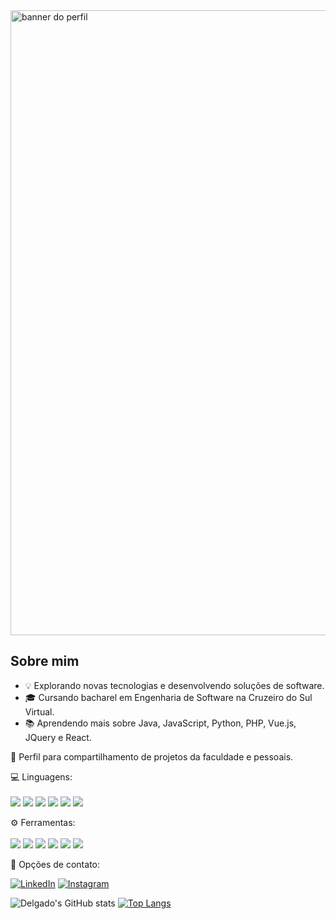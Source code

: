 <img src="https://media.discordapp.net/attachments/740660231268466701/1313634002267275324/Banner_perfil_GitHub.png?ex=6750d880&is=674f8700&hm=c03b1fbc629f74646f79df85f8702947df2840eb8ac976dc2de0f4513574d870&=&format=webp&quality=lossless&width=1440&height=407" alt="banner do perfil" min-width="1000px" max-width="1000px" width="1000px" align="down">

## Sobre mim

- 💡 Explorando novas tecnologias e desenvolvendo soluções de software.
- 🎓 Cursando bacharel em Engenharia de Software na Cruzeiro do Sul Virtual.
- 📚 Aprendendo mais sobre Java, JavaScript, Python, PHP, Vue.js, JQuery e React.

<p align="left"> 
 🚀 Perfil para compartilhamento de projetos da faculdade e pessoais.
</p>

<p align="left">
 💻 Linguagens: 
  <br>
  <br>
  <img src=https://img.shields.io/badge/HTML5-E34F26?style=for-the-badge&logo=html5&logoColor=white> <img src=https://img.shields.io/badge/CSS3-1572B6?style=for-the-badge&logo=css3&logoColor=white> <img src=https://img.shields.io/badge/JavaScript-F7DF1E?style=for-the-badge&logo=javascript&logoColor=black> <img src=https://img.shields.io/badge/Java-ED8B00?style=for-the-badge&logo=openjdk&logoColor=white> <img src=https://img.shields.io/badge/Python-14354C?style=for-the-badge&logo=python&logoColor=white> <img src=https://img.shields.io/badge/PHP-777BB4?style=for-the-badge&logo=php&logoColor=white>
</p>

<p align="left">
 ⚙️ Ferramentas: 
  <br>
  <br>
  <img src=https://img.shields.io/badge/Visual_Studio_Code-0078D4?style=for-the-badge&logo=visual%20studio%20code&logoColor=white> <img src=https://img.shields.io/badge/GIT-E44C30?style=for-the-badge&logo=git&logoColor=white> <img src=https://img.shields.io/badge/GitHub-100000?style=for-the-badge&logo=github&logoColor=white> <img src=https://img.shields.io/badge/Vue.js-35495E?style=for-the-badge&logo=vue.js&logoColor=4FC08D> <img src=https://img.shields.io/badge/jQuery-0769AD?style=for-the-badge&logo=jquery&logoColor=white> <img src=https://img.shields.io/badge/React-20232A?style=for-the-badge&logo=react&logoColor=61DAFB>
</p>

<p align="left"> 
  💌 Opções de contato: 
</p>

<p align="left">
  <a href="#" title="LinkedIn">
  <img src="https://img.shields.io/badge/LinkedIn-0077B5?style=for-the-badge&logo=linkedin&logoColor=whitelink=https://www.linkedin.com/in/gabriel-isaac-delgado-abb2962b2/" alt="LinkedIn"/></a>
  <a href="#" title="Instagram">
  <img src="https://img.shields.io/badge/Instagram-E4405F?style=for-the-badge&logo=instagram&logoColor=white&link=https://www.instagram.com/gadelgado_/" alt="Instagram"/></a>
</p>

![Delgado's GitHub stats](https://github-readme-stats.vercel.app/api?username=gabrielisaacdelgado&theme=dark&show_icons=true) [![Top Langs](https://github-readme-stats.vercel.app/api/top-langs/?username=gabrielisaacdelgado&theme=dark&show&layout=donut)](https://github.com/gabrielisaacdelgado/github-readme-stats)



